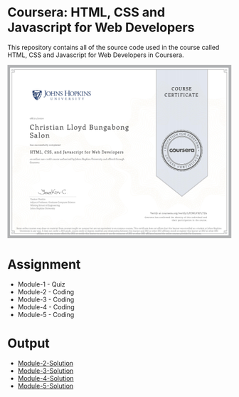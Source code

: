 # Coursera: HTML, CSS and Javascript for Web Developers
This repository contains all of the source code used in the course called HTML, CSS and Javascript for Web Developers in Coursera.

![Course Completion certificate](https://github.com/ChristianLloydSalon/Coursera-HTML-CSS-and-Javascript-for-Web-Developers/blob/gh-pages/Certificate.jpg)

# Assignment
* Module-1 - Quiz 
* Module-2 - Coding
* Module-3 - Coding
* Module-4 - Coding
* Module-5 - Coding

# Output
* [Module-2-Solution](https://christianlloydsalon.github.io/Coursera-HTML-CSS-and-Javascript-for-Web-Developers/Module-2-Solution/index.html)
* [Module-3-Solution](https://christianlloydsalon.github.io/Coursera-HTML-CSS-and-Javascript-for-Web-Developers/Module-3-Solution/index.html)
* [Module-4-Solution](https://christianlloydsalon.github.io/Coursera-HTML-CSS-and-Javascript-for-Web-Developers/Module-4-Solution/index.html)
* [Module-5-Solution](https://christianlloydsalon.github.io/Coursera-HTML-CSS-and-Javascript-for-Web-Developers/Module-5-Solution/index.html)
